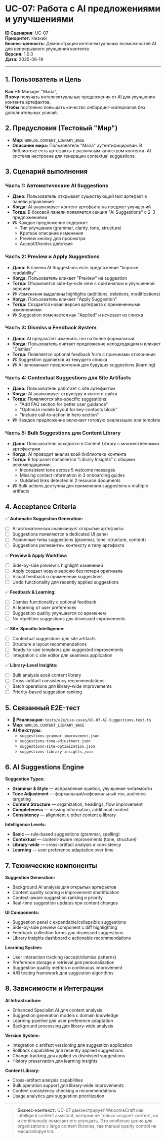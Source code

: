# UC-07: Работа с AI предложениями и улучшениями

**ID Сценария:** UC-07  
**Приоритет:** Низкий  
**Бизнес-ценность:** Демонстрация интеллектуальных возможностей AI для непрерывного улучшения контента  
**Версия:** 1.0.0  
**Дата:** 2025-06-19

---

## 1. Пользователь и Цель

**Как** HR Manager "Maria",  
**Я хочу** получать интеллектуальные предложения от AI для улучшения контента артефактов,  
**Чтобы** постоянно повышать качество онбординг-материалов без дополнительных усилий.

## 2. Предусловия (Тестовый "Мир")

- **Мир:** `WORLDS.CONTENT_LIBRARY_BASE`
- **Описание мира:** Пользователь "Maria" аутентифицирован. В библиотеке есть артефакты с различным качеством контента. AI система настроена для генерации contextual suggestions.

## 3. Сценарий выполнения

### Часть 1: Автоматические AI Suggestions
- **Дано:** Пользователь открывает существующий text артефакт в панели управления
- **Когда:** AI анализирует контент артефакта на предмет улучшений
- **Тогда:** В боковой панели появляется секция "AI Suggestions" с 2-3 предложениями
- **И:** Каждое предложение содержит:
  - Тип улучшения (grammar, clarity, tone, structure)
  - Краткое описание изменения
  - Preview кнопку для просмотра
  - Accept/Dismiss действия

### Часть 2: Preview и Apply Suggestions
- **Дано:** В панели AI Suggestions есть предложение "Improve readability"
- **Когда:** Пользователь кликает "Preview" на suggestion
- **Тогда:** Открывается side-by-side view с оригиналом и улучшенной версией
- **И:** Изменения выделены highlights (additions, deletions, modifications)
- **Когда:** Пользователь кликает "Apply Suggestion"
- **Тогда:** Создается новая версия артефакта с примененными изменениями
- **И:** Suggestion помечается как "Applied" и исчезает из списка

### Часть 3: Dismiss и Feedback System
- **Дано:** AI предлагает изменить тон на более формальный
- **Когда:** Пользователь считает предложение неподходящим и кликает "Dismiss"
- **Тогда:** Появляется optional feedback form с причинами отклонения
- **И:** Suggestion удаляется из текущего списка
- **И:** AI запоминает предпочтения для будущих suggestions (learning)

### Часть 4: Contextual Suggestions для Site Artifacts
- **Дано:** Пользователь работает с site артефактом
- **Когда:** AI анализирует структуру и контент сайта
- **Тогда:** Появляются site-specific suggestions:
  - "Add FAQ section for better user guidance"
  - "Optimize mobile layout for key-contacts block"
  - "Include call-to-action in hero section"
- **И:** Каждое предложение включает готовую реализацию или template

### Часть 5: Bulk Suggestions для Content Library
- **Дано:** Пользователь находится в Content Library с множественными артефактами
- **Когда:** AI проводит анализ всей библиотеки контента
- **Тогда:** В top panel появляется "Library Insights" с общими рекомендациями:
  - Inconsistent tone across 5 welcome messages
  - Missing contact information in 3 onboarding guides
  - Outdated links detected in 2 resource documents
- **И:** Bulk actions доступны для применения suggestions к multiple artifacts

## 4. Acceptance Criteria

✅ **Automatic Suggestion Generation:**
- [ ] AI автоматически анализирует открытые артефакты
- [ ] Suggestions появляются в dedicated UI panel
- [ ] Различные типы suggestions (grammar, tone, structure, content)
- [ ] Suggestions релевантны контексту и типу артефакта

✅ **Preview & Apply Workflow:**
- [ ] Side-by-side preview с highlight изменений
- [ ] Apply создает новую версию без потери оригинала
- [ ] Visual feedback о применении suggestions
- [ ] Undo functionality для recently applied suggestions

✅ **Feedback & Learning:**
- [ ] Dismiss functionality с optional feedback
- [ ] AI learning от user preferences
- [ ] Suggestion quality улучшается со временем
- [ ] No repetitive suggestions для dismissed improvements

✅ **Site-Specific Intelligence:**
- [ ] Contextual suggestions для site artifacts
- [ ] Structure и layout recommendations
- [ ] Ready-to-use templates для suggested improvements
- [ ] Integration с site editor для seamless application

✅ **Library-Level Insights:**
- [ ] Bulk analysis всей content library
- [ ] Cross-artifact consistency recommendations
- [ ] Batch operations для library-wide improvements
- [ ] Priority-based suggestion ranking

## 5. Связанный E2E-тест

- **🔗 Реализация:** `tests/e2e/use-cases/UC-07-AI-Suggestions.test.ts`
- **Мир:** `WORLDS.CONTENT_LIBRARY_BASE`
- **AI Фикстуры:** 
  - `suggestions-grammar-improvement.json`
  - `suggestions-tone-adjustment.json`
  - `suggestions-site-optimization.json`
  - `suggestions-library-insights.json`

## 6. AI Suggestions Engine

**Suggestion Types:**
- **Grammar & Style** — исправление ошибок, улучшение читаемости
- **Tone Adjustment** — формальный/неформальный тон, audience targeting
- **Content Structure** — organization, headings, flow improvement
- **Completeness** — missing information, additional context
- **Consistency** — alignment с other content в library

**Intelligence Levels:**
- **Basic** — rule-based suggestions (grammar, spelling)
- **Contextual** — content-aware improvements (tone, structure)
- **Library-wide** — cross-artifact analysis и consistency
- **Learning** — user preference adaptation over time

## 7. Технические компоненты

**Suggestion Generation:**
- Background AI analysis для открытых артефактов
- Content quality scoring и improvement identification
- Context-aware suggestion ranking и priority
- Real-time suggestion updates при content changes

**UI Components:**
- Suggestion panel с expandable/collapsible suggestions
- Side-by-side preview component с diff highlighting
- Feedback collection forms для dismissed suggestions
- Library insights dashboard с actionable recommendations

**Learning System:**
- User interaction tracking (accept/dismiss patterns)
- Preference storage и retrieval для personalization
- Suggestion quality metrics и continuous improvement
- A/B testing framework для suggestion algorithms

## 8. Зависимости и Интеграции

**AI Infrastructure:**
- Enhanced Specialist AI для content analysis
- Suggestion generation models с domain knowledge
- Learning pipeline для user preference adaptation
- Background processing для library-wide analysis

**Version System:**
- Integration с artifact versioning для suggestion application
- Rollback capabilities для recently applied suggestions
- Change tracking для applied vs dismissed suggestions
- History preservation для learning insights

**Content Library:**
- Cross-artifact analysis capabilities
- Bulk operation support для library-wide improvements
- Content consistency checking и recommendations
- Usage analytics для suggestion prioritization

---

> **Бизнес-контекст:** UC-07 демонстрирует WelcomeCraft как intelligent content assistant, который не только создает контент, но и continuously помогает его улучшать. Это особенно ценно для organizations с large content libraries, где manual quality control не масштабируется.